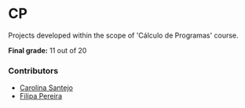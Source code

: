 # CP

Projects developed within the scope of 'Cálculo de Programas' course.

**Final grade:** 11 out of 20

### Contributors
* [Carolina Santejo](https://github.com/CarolinaSantejo)
* [Filipa Pereira](https://github.com/FilipaPereira00)
